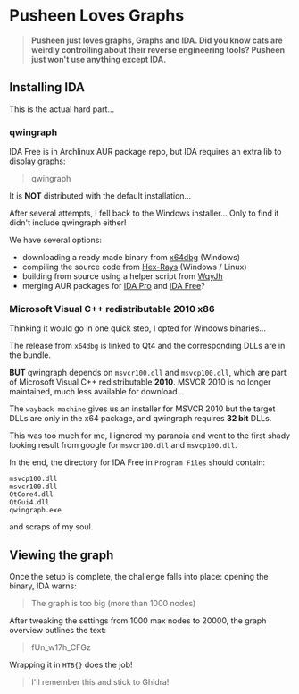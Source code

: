 # Pusheen Loves Graphs

> **Pusheen just loves graphs, Graphs and IDA. Did you know cats are weirdly controlling about their reverse engineering tools? Pusheen just won't use anything except IDA.**

## Installing IDA

This is the actual hard part...

### qwingraph

IDA Free is in Archlinux AUR package repo, but IDA requires an extra lib to
display graphs:

> qwingraph

It is **NOT** distributed with the default installation...

After several attempts, I fell back to the Windows installer... Only to find it
didn't include qwingraph either!

We have several options:
- downloading a ready made binary from [x64dbg][x64dbg-qwingraph-release] (Windows)
- compiling the source code from [Hex-Rays][hex-rays-download-src] (Windows / Linux)
- building from source using a helper script from [WqyJh][wqyjh-github-build]
- merging AUR packages for [IDA Pro][aur-ida-pro] and [IDA Free][aur-ida-free]?

### Microsoft Visual C++ redistributable 2010 x86

Thinking it would go in one quick step, I opted for Windows binaries...

The release from `x64dbg` is linked to Qt4 and the corresponding DLLs are in the bundle.

**BUT** qwingraph depends on `msvcr100.dll` and `msvcp100.dll`, which are part
of Microsoft Visual C++ redistributable **2010**.
MSVCR 2010 is no longer maintained, much less available for download...

The `wayback machine` gives us an installer for MSVCR 2010 but the target DLLs
are only in the x64 package, and qwingraph requires **32 bit** DLLs.

This was too much for me, I ignored my paranoia and went to the first shady
looking result from google for `msvcr100.dll` and `msvcp100.dll`.

In the end, the directory for IDA Free in `Program Files` should contain:

```
msvcp100.dll
msvcr100.dll
QtCore4.dll
QtGui4.dll
qwingraph.exe
```

and scraps of my soul.

## Viewing the graph

Once the setup is complete, the challenge falls into place: opening the binary,
IDA warns:

> The graph is too big (more than 1000 nodes)

After tweaking the settings from 1000 max nodes to 20000, the graph overview
outlines the text:

> fUn_w17h_CFGz

Wrapping it in `HTB{}` does the job!

> I'll remember this and stick to Ghidra!

[aur-ida-free]: https://aur.archlinux.org/packages/ida-free/
[aur-ida-pro]: https://aur.archlinux.org/packages/ida-pro/
[hex-rays-download-src]: https://www.hex-rays.com/products/ida/support/download/
[wqyjh-github-build]: https://github.com/WqyJh/qwingraph_qt5
[x64dbg-qwingraph-release]: https://github.com/x64dbg/testplugin/releases
